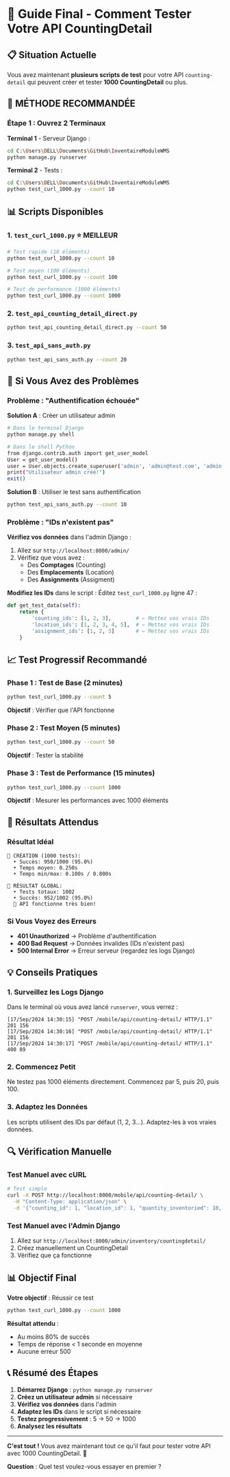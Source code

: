 # 🎯 Guide Final - Comment Tester Votre API CountingDetail

## 📋 Situation Actuelle

Vous avez maintenant **plusieurs scripts de test** pour votre API `counting-detail` qui peuvent créer et tester **1000 CountingDetail** ou plus.

## 🚀 MÉTHODE RECOMMANDÉE

### Étape 1 : Ouvrez 2 Terminaux

**Terminal 1** - Serveur Django :
```bash
cd C:\Users\DELL\Documents\GitHub\InventaireModuleWMS
python manage.py runserver
```

**Terminal 2** - Tests :
```bash
cd C:\Users\DELL\Documents\GitHub\InventaireModuleWMS
python test_curl_1000.py --count 10
```

## 📊 Scripts Disponibles

### 1. `test_curl_1000.py` ⭐ **MEILLEUR**
```bash
# Test rapide (10 éléments)
python test_curl_1000.py --count 10

# Test moyen (100 éléments)
python test_curl_1000.py --count 100

# Test de performance (1000 éléments)
python test_curl_1000.py --count 1000
```

### 2. `test_api_counting_detail_direct.py`
```bash
python test_api_counting_detail_direct.py --count 50
```

### 3. `test_api_sans_auth.py`
```bash
python test_api_sans_auth.py --count 20
```

## 🔧 Si Vous Avez des Problèmes

### Problème : "Authentification échouée"

**Solution A** : Créer un utilisateur admin
```bash
# Dans le terminal Django
python manage.py shell

# Dans le shell Python
from django.contrib.auth import get_user_model
User = get_user_model()
user = User.objects.create_superuser('admin', 'admin@test.com', 'admin')
print("Utilisateur admin créé!")
exit()
```

**Solution B** : Utiliser le test sans authentification
```bash
python test_api_sans_auth.py --count 10
```

### Problème : "IDs n'existent pas"

**Vérifiez vos données** dans l'admin Django :
1. Allez sur `http://localhost:8000/admin/`
2. Vérifiez que vous avez :
   - Des **Comptages** (Counting)
   - Des **Emplacements** (Location)  
   - Des **Assignments** (Assigment)

**Modifiez les IDs** dans le script :
Éditez `test_curl_1000.py` ligne 47 :
```python
def get_test_data(self):
    return {
        'counting_ids': [1, 2, 3],        # ← Mettez vos vrais IDs
        'location_ids': [1, 2, 3, 4, 5],  # ← Mettez vos vrais IDs
        'assignment_ids': [1, 2, 3]       # ← Mettez vos vrais IDs
    }
```

## 📈 Test Progressif Recommandé

### Phase 1 : Test de Base (2 minutes)
```bash
python test_curl_1000.py --count 5
```
**Objectif** : Vérifier que l'API fonctionne

### Phase 2 : Test Moyen (5 minutes)
```bash
python test_curl_1000.py --count 50
```
**Objectif** : Tester la stabilité

### Phase 3 : Test de Performance (15 minutes)
```bash
python test_curl_1000.py --count 1000
```
**Objectif** : Mesurer les performances avec 1000 éléments

## 🎯 Résultats Attendus

### Résultat Idéal
```
🔧 CRÉATION (1000 tests):
  • Succès: 950/1000 (95.0%)
  • Temps moyen: 0.250s
  • Temps min/max: 0.100s / 0.800s

🎯 RÉSULTAT GLOBAL:
  • Tests totaux: 1002
  • Succès: 952/1002 (95.0%)
  🚀 API fonctionne très bien!
```

### Si Vous Voyez des Erreurs
- **401 Unauthorized** → Problème d'authentification
- **400 Bad Request** → Données invalides (IDs n'existent pas)
- **500 Internal Error** → Erreur serveur (regardez les logs Django)

## 💡 Conseils Pratiques

### 1. Surveillez les Logs Django
Dans le terminal où vous avez lancé `runserver`, vous verrez :
```
[17/Sep/2024 14:30:15] "POST /mobile/api/counting-detail/ HTTP/1.1" 201 156
[17/Sep/2024 14:30:16] "POST /mobile/api/counting-detail/ HTTP/1.1" 201 156
[17/Sep/2024 14:30:17] "POST /mobile/api/counting-detail/ HTTP/1.1" 400 89
```

### 2. Commencez Petit
Ne testez pas 1000 éléments directement. Commencez par 5, puis 20, puis 100.

### 3. Adaptez les Données
Les scripts utilisent des IDs par défaut (1, 2, 3...). Adaptez-les à vos vraies données.

## 🔍 Vérification Manuelle

### Test Manuel avec cURL
```bash
# Test simple
curl -X POST http://localhost:8000/mobile/api/counting-detail/ \
  -H "Content-Type: application/json" \
  -d '{"counting_id": 1, "location_id": 1, "quantity_inventoried": 10, "assignment_id": 1}'
```

### Test Manuel avec l'Admin Django
1. Allez sur `http://localhost:8000/admin/inventory/countingdetail/`
2. Créez manuellement un CountingDetail
3. Vérifiez que ça fonctionne

## 📊 Objectif Final

**Votre objectif** : Réussir ce test
```bash
python test_curl_1000.py --count 1000
```

**Résultat attendu** : 
- Au moins 80% de succès
- Temps de réponse < 1 seconde en moyenne
- Aucune erreur 500

## 📞 Résumé des Étapes

1. **Démarrez Django** : `python manage.py runserver`
2. **Créez un utilisateur admin** si nécessaire
3. **Vérifiez vos données** dans l'admin
4. **Adaptez les IDs** dans le script si nécessaire
5. **Testez progressivement** : 5 → 50 → 1000
6. **Analysez les résultats**

---

**C'est tout !** Vous avez maintenant tout ce qu'il faut pour tester votre API avec 1000 CountingDetail. 🚀

**Question** : Quel test voulez-vous essayer en premier ?
